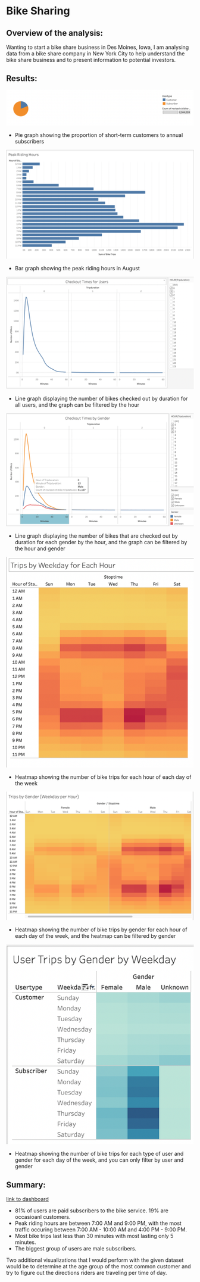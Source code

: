 # Bike Sharing

## Overview of the analysis:

Wanting to start a bike share business in Des Moines, Iowa, I am analysing data from a bike share company in New York City to help understand the bike share business and to present information to potential investors.


## Results:

![Pie Graph](pictures/customers.png)
- Pie graph showing the proportion of short-term customers to annual subscribers

![Bar Graph](pictures/Peak_Hours.png)
- Bar graph showing the peak riding hours in August

![Line Graph](pictures/Checkout_Users.png)
- Line graph displaying the number of bikes checked out by duration for all users, and the graph can be filtered by the hour

![Heatmap](pictures/Checkout_Gender.png)
- Line graph displaying the number of bikes that are checked out by duration for each gender by the hour, and the graph can be filtered by the hour and gender

![Heatmap](pictures/Trips_Weekday_Hour.png)
- Heatmap showing the number of bike trips for each hour of each day of the week

![Heatmap](pictures/Trips_Gender.png)
- Heatmap showing the number of bike trips by gender for each hour of each day of the week, and the heatmap can be filtered by gender

![Heatmap](pictures/User_Trips_Gender.png)
- Heatmap showing the number of bike trips for each type of user and gender for each day of the week, and you can only filter by user and gender


## Summary: 

[link to dashboard](https://public.tableau.com/app/profile/jeremy.ocain/viz/BikeTripAnalysis_16321721152590/BikeTripAnalysis?publish=yes)

- 81% of users are paid subscribers to the bike service. 19% are occasioanl customers.
- Peak riding hours are between 7:00 AM and 9:00 PM, with the most traffic occuring between 7:00 AM - 10:00 AM and 4:00 PM - 9:00 PM. 
- Most bike trips last less than 30 minutes with most lasting only 5 minutes.
- The biggest group of users are male subscribers.

Two additional visualizations that I would perform with the given dataset would be to determine at the age group of the most common customer and try to figure out the directions riders are traveling per time of day.
